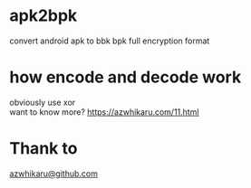 # apk2bpk
convert android apk to bbk bpk full encryption format
# how encode and decode work
obviously use xor   
want to know more? https://azwhikaru.com/11.html
# Thank to
[azwhikaru@github.com](https://github.com/azwhikaru)
